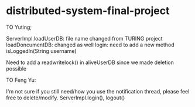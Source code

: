 # distributed-system-final-project

TO Yuting;

ServerImpl.loadUserDB: file name changed from TURING project
        loadDoncumentDB: changed as well
        login: need to add a new method isLoggedIn(String username)

Need to add a readwritelock() in aliveUserDB since we made deletion possible
        


TO Feng Yu:

I'm not sure if you still need/how you use the notification thread, 
please feel free to delete/modify.
    ServerImpl.login(), logout()